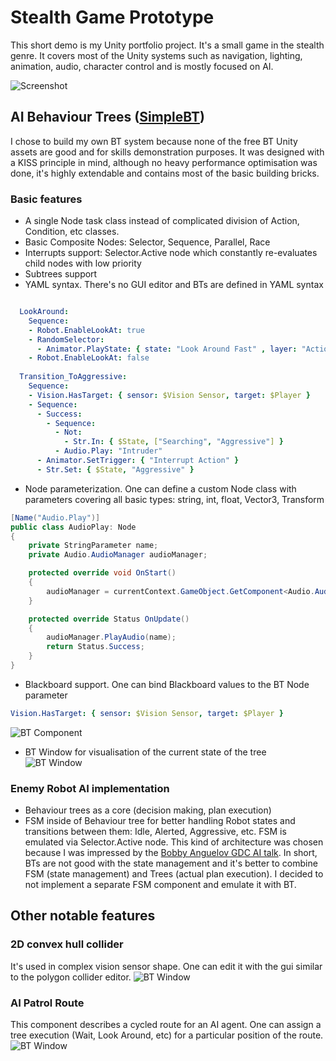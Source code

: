 # Stealth Game Prototype

This short demo is my Unity portfolio project. It's a small game in the stealth genre. It covers most of the Unity systems such as navigation, lighting, animation, audio, character control and is mostly focused on AI.

![Screenshot](_images/Screenshot.PNG?raw=true)

## AI Behaviour Trees ([SimpleBT](./Assets/Scripts/SimpleBT))

I chose to build my own BT system because none of the free BT Unity assets are good and for skills demonstration purposes. It was designed with a KISS principle in mind, although no heavy performance optimisation was done, it's highly extendable and contains most of the basic building bricks.

### Basic features
* A single Node task class instead of complicated division of Action, Condition, etc classes.
* Basic Composite Nodes: Selector, Sequence, Parallel, Race
* Interrupts support: Selector.Active node which constantly re-evaluates child nodes with low priority
* Subtrees support
* YAML syntax. There's no GUI editor and BTs are defined in YAML syntax
```yaml

  LookAround:
    Sequence:
    - Robot.EnableLookAt: true
    - RandomSelector:        
      - Animator.PlayState: { state: "Look Around Fast" , layer: "Actions" }
    - Robot.EnableLookAt: false
 
  Transition_ToAggressive:
    Sequence:
    - Vision.HasTarget: { sensor: $Vision Sensor, target: $Player }
    - Sequence:
      - Success:
        - Sequence:
          - Not:
            - Str.In: { $State, ["Searching", "Aggressive"] }
          - Audio.Play: "Intruder"
      - Animator.SetTrigger: { "Interrupt Action" }
      - Str.Set: { $State, "Aggressive" }
```
* Node parameterization. One can define a custom Node class with parameters covering all basic types: string, int, float, Vector3, Transform
```C#
[Name("Audio.Play")]
public class AudioPlay: Node
{
    private StringParameter name;
    private Audio.AudioManager audioManager;

    protected override void OnStart()
    {
        audioManager = currentContext.GameObject.GetComponent<Audio.AudioManager>();
    }

    protected override Status OnUpdate()
    {
        audioManager.PlayAudio(name);
        return Status.Success;
    }
}
```
* Blackboard support. One can bind Blackboard values to the BT Node parameter
``` YAML
Vision.HasTarget: { sensor: $Vision Sensor, target: $Player }
```
![BT Component](_images/BehaviorTreeComponent.PNG?raw=true)
* BT Window for visualisation of the current state of the tree
![BT Window](_images/BehaviorTreeWindow.PNG?raw=true)

### Enemy Robot AI implementation
* Behaviour trees as a core (decision making, plan execution)
* FSM inside of Behaviour tree for better handling Robot states and transitions between them: Idle, Alerted, Aggressive, etc. FSM is emulated via Selector.Active node. This kind of architecture was chosen because I was impressed by the [Bobby Anguelov GDC AI talk](https://www.youtube.com/watch?v=Qq_xX1JCreI). In short, BTs are not good with the state management and it's better to combine FSM (state management) and Trees (actual plan execution). I decided to not implement a separate FSM component and emulate it with BT.

## Other notable features
### 2D convex hull collider
It's used in complex vision sensor shape. One can edit it with the gui similar to the polygon collider editor.
![BT Window](_images/ConvexHull2d.PNG?raw=true)

### AI Patrol Route
This component describes a cycled route for an AI agent. One can assign a tree execution (Wait, Look Around, etc) for a particular position of the route.
![BT Window](_images/PatrolRoute.PNG?raw=true)

